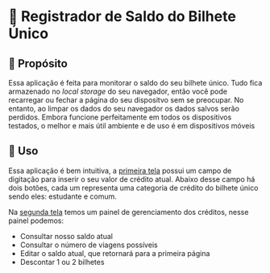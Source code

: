 # :ticket: Registrador de Saldo do Bilhete Único

## :round_pushpin: Propósito 
Essa aplicação é feita para monitorar o saldo do seu bilhete único. Tudo fica armazenado no *local storage*
do seu navegador, então você pode recarregar ou fechar a página do seu dispositvo sem se preocupar. No entanto, ao limpar os
dados do seu navegador os dados salvos serão perdidos. Embora funcione perfeitamente em todos os dispositivos testados, o 
melhor e mais útil ambiente e de uso é em dispositivos móveis 

## :round_pushpin: Uso
Essa aplicação é bem intuitiva, a [primeira tela](https://imgur.com/542JnlG) possui um campo de digitação
para inserir o seu valor de crédito atual. Abaixo desse campo há dois botões,
cada um representa uma categoria de crédito do bilhete único sendo eles: estudante e comum.

  Na [segunda tela](https://imgur.com/oy5AaSB) temos um painel de gerenciamento dos créditos, nesse painel podemos:
- Consultar nosso saldo atual
- Consultar o número de viagens possíveis
- Editar o saldo atual, que retornará para a primeira página
- Descontar 1 ou 2 bilhetes
